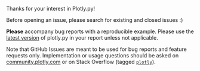 Thanks for your interest in Plotly.py!

Before opening an issue, please search for existing and closed issues :)

**Please** accompany bug reports with a reproducible example. Please use the [latest version](https://github.com/plotly/plotly.py/blob/master/CHANGELOG.md) of plotly.py in your report unless not applicable.

Note that GitHub Issues are meant to be used for bug reports and feature requests only. Implementation or usage questions should be asked on [community.plotly.com](https://community.plotly.com/c/graphing-libraries/python/10) or on Stack Overflow (tagged [`plotly`](https://stackoverflow.com/questions/tagged/plotly)).
